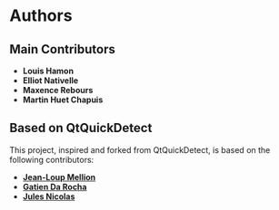 # Authors

## Main Contributors

- **Louis Hamon**
- **Elliot Nativelle**
- **Maxence Rebours**
- **Martin Huet Chapuis**

## Based on QtQuickDetect

This project, inspired and forked from QtQuickDetect, is based on the following contributors:

- **[Jean-Loup Mellion](https://github.com/JLsquare)**
- **[Gatien Da Rocha](https://github.com/GatienDoesStuff)**
- **[Jules Nicolas](https://github.com/TheBeanBuster)**
